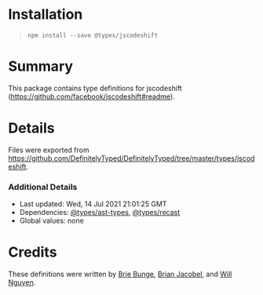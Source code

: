 # Installation
> `npm install --save @types/jscodeshift`

# Summary
This package contains type definitions for jscodeshift (https://github.com/facebook/jscodeshift#readme).

# Details
Files were exported from https://github.com/DefinitelyTyped/DefinitelyTyped/tree/master/types/jscodeshift.

### Additional Details
 * Last updated: Wed, 14 Jul 2021 21:01:25 GMT
 * Dependencies: [@types/ast-types](https://npmjs.com/package/@types/ast-types), [@types/recast](https://npmjs.com/package/@types/recast)
 * Global values: none

# Credits
These definitions were written by [Brie Bunge](https://github.com/brieb), [Brian Jacobel](https://github.com/bjacobel), and [Will Nguyen](https://github.com/willtn).
